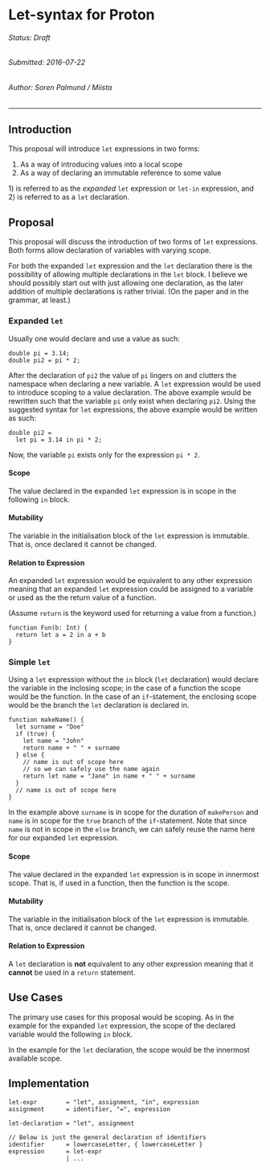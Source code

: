 # Let-syntax for Proton

###### Status: Draft
###### Submitted: 2016-07-22
###### Author: Soren Palmund / Miista

---

Introduction
------------

This proposal will introduce `let` expressions in two forms:

1. As a way of introducing values into a local scope
2. As a way of declaring an immutable reference to some value

1\) is referred to as the _expanded_ `let` expression or `let-in` expression,
and 2) is referred to as a `let` declaration.

Proposal
--------

This proposal will discuss the introduction of two forms of `let` expressions.
Both forms allow declaration of variables with varying scope.

For both the expanded `let` expression and the `let` declaration there is
the possibility of allowing multiple declarations in the `let` block.
I believe we should possibly start out with just allowing one declaration,
as the later addition of multiple declarations is rather trivial.
(On the paper and in the grammar, at least.)

### Expanded `let`

Usually one would declare and use a value as such:

    double pi = 3.14;
    double pi2 = pi * 2;

After the declaration of `pi2` the value of `pi` lingers on and clutters
the namespace when declaring a new variable.
A `let` expression would be used to introduce scoping to a value declaration.
The above example would be rewritten such that the variable `pi` only
exist when declaring `pi2`.
Using the suggested syntax for `let` expressions, the above example
would be written as such:

    double pi2 = 
      let pi = 3.14 in pi * 2;

Now, the variable `pi` exists only for the expression `pi * 2`.

#### Scope

The value declared in the expanded `let` expression is in scope
in the following `in` block.

#### Mutability

The variable in the initialisation block of the `let` expression is immutable.
That is, once declared it cannot be changed.

#### Relation to Expression

An expanded `let` expression would be equivalent to any
other expression meaning that an expanded `let` expression could be assigned
to a variable or used as the the return value of a function.

(Assume `return` is the keyword used for returning a value from a function.)

    function Fun(b: Int) {
      return let a = 2 in a + b
    }

### Simple `let`

Using a `let` expression without the `in` block (`let` declaration) 
would declare the variable in the inclosing scope; in the case of a function 
the scope would be the function. 
In the case of an `if`-statement, the enclosing scope would be
the branch the `let` declaration is declared in.

    function makeName() {
      let surname = "Doe"
      if (true) {
        let name = "John"
        return name + " " + surname
      } else {
        // name is out of scope here
        // so we can safely use the name again
        return let name = "Jane" in name + " " + surname
      }
      // name is out of scope here
    }

In the example above `surname` is in scope for the duration of `makePerson`
and `name` is in scope for the `true` branch of the `if`-statement.
Note that since `name` is not in scope in the `else` branch, we can safely
reuse the name here for our expanded `let` expression.

#### Scope

The value declared in the expanded `let` expression is in scope
in innermost scope.
That is, if used in a function, then the function is the scope.

#### Mutability

The variable in the initialisation block of the `let` expression is immutable.
That is, once declared it cannot be changed.

#### Relation to Expression

A `let` declaration is **not** equivalent to any other expression meaning
that it **cannot** be used in a `return` statement.

Use Cases
---------

The primary use cases for this proposal would be scoping.
As in the example for the expanded `let` expression, the scope of the
declared variable would the following `in` block.

In the example for the `let` declaration, the scope would be the innermost
available scope.

Implementation
--------------

~~~
let-expr        = "let", assignment, "in", expression
assignment      = identifier, "=", expression

let-declaration = "let", assignment

// Below is just the general declaration of identifiers
identifier      = lowercaseLetter, { lowercaseLetter }
expression      = let-expr
                | ...
~~~
